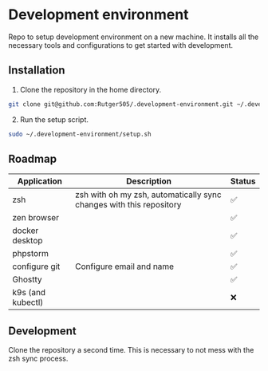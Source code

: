 # Development environment

Repo to setup development environment on a new machine. It installs all the necessary tools and configurations to get
started with development.

## Installation

1. Clone the repository in the home directory.

```bash
git clone git@github.com:Rutger505/.development-environment.git ~/.development-environment
```

2. Run the setup script.

```bash
sudo ~/.development-environment/setup.sh
```

## Roadmap

| Application       | Description                                                         | Status |
|-------------------|---------------------------------------------------------------------|--------|
| zsh               | zsh with oh my zsh, automatically sync changes with this repository | ✅      |
| zen browser       |                                                                     | ✅      |
| docker desktop    |                                                                     | ✅      |
| phpstorm          |                                                                     | ✅      |
| configure git     | Configure email and name                                            | ✅      |
| Ghostty           |                                                                     | ✅      |
| k9s (and kubectl) |                                                                     | ❌      |

## Development

Clone the repository a second time. This is necessary to not mess with the zsh sync process.


